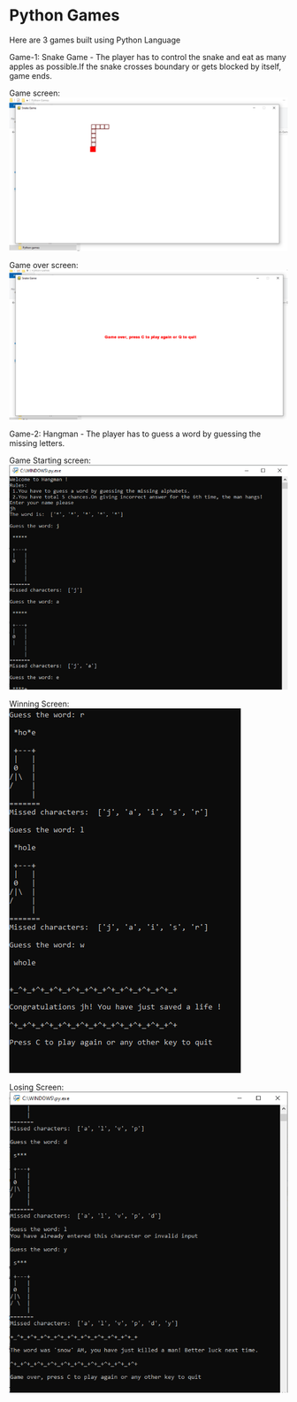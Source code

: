 # Python Games
 Here are 3 games built using Python Language
 
 Game-1: Snake Game - The player has to control the snake and eat as many apples as possible.If the snake crosses boundary or gets blocked by itself, game ends.
 
 Game screen:
 ![Game screen](https://github.com/Aheri-Mondal/Python-Games/blob/master/Game_pictures/snake_game_img1.png)
 
 Game over screen:
 ![Game over screen](https://github.com/Aheri-Mondal/Python-Games/blob/master/Game_pictures/snake_game_img2.png) 
 
Game-2: Hangman - The player has to guess a word by guessing the missing letters.
 
 Game Starting screen:
  ![Game screen 1](https://github.com/Aheri-Mondal/Python-Games/blob/master/Game_pictures/Hangman_pic2.PNG)
  
 Winning Screen:
  ![Game screen](https://github.com/Aheri-Mondal/Python-Games/blob/master/Game_pictures/Hangman_pic1.PNG)
  
 Losing Screen:
  ![Game screen](https://github.com/Aheri-Mondal/Python-Games/blob/master/Game_pictures/Hangman_pic3.PNG)

